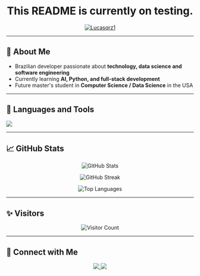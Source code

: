 <h1 align="center">This README is currently on testing.</h1>
<p align="center">
  <a href="https://github.com/Lucasqrz1">
    <img src="https://komarev.com/ghpvc/?username=Lucasqrz1&label=Profile%20views&color=0e75b6&style=flat" alt="Lucasqrz1" />
  </a>
</p>

---

## 🚀 About Me

- Brazilian developer passionate about **technology, data science and software engineering**  
- Currently learning **AI, Python, and full-stack development**
- Future master's student in **Computer Science / Data Science** in the USA

---

## 🧰 Languages and Tools

<p>
  <img src="https://skillicons.dev/icons?i=python,html,css,js,react,nextjs,nodejs,git,github,vscode,figma" />
</p>

---

## 📈 GitHub Stats

<p align="center">
  <img src="https://github-readme-stats.vercel.app/api?username=Lucasqrz1&show_icons=true&theme=tokyonight&locale=en" alt="GitHub Stats" />
</p>

<p align="center">
  <img src="https://github-readme-streak-stats.herokuapp.com/?user=Lucasqrz1&theme=tokyonight" alt="GitHub Streak" />
</p>

<p align="center">
  <img src="https://github-readme-stats.vercel.app/api/top-langs/?username=Lucasqrz1&layout=compact&theme=tokyonight" alt="Top Languages" />
</p>

---

## ✨ Visitors

<p align="center">
  <img src="https://profile-counter.glitch.me/Lucasqrz1/count.svg" alt="Visitor Count" />
</p>

---

## 🔗 Connect with Me

<p align="center">
  <a href="https://www.linkedin.com/in/lucasqrz/" target="_blank">
    <img src="https://img.shields.io/badge/LinkedIn-Lucasqrz-blue?style=for-the-badge&logo=linkedin" />
  </a>
  <a href="mailto:lucasqrz1@hotmail.com">
    <img src="https://img.shields.io/badge/Email-lucasqrz1@hotmail.com-red?style=for-the-badge&logo=gmail" />
  </a>
</p>
